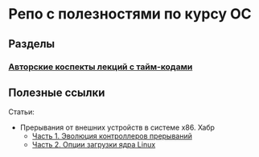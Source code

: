 # Репо с полезностями по курсу ОС

## Разделы
### [Авторские коспекты лекций с тайм-кодами](lectures.md)

## Полезные ссылки

Статьи: 
- Прерывания от внешних устройств в системе x86. Хабр 
  - [Часть 1. Эволюция контроллеров прерываний](https://habr.com/ru/post/430548/)
  - [Часть 2. Опции загрузки ядра Linux](https://habr.com/ru/post/431372/)